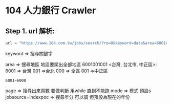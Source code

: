 # 104 人力銀行 Crawler

 ## Step 1. url 解析:
 
 ``` python
 url = "https://www.104.com.tw/jobs/search/?ro=0&keyword=data&area=6001001000%2C6002001000%2C6003001001&order=15&asc=0&page=1&mode=s&jobsource=2018indexpoc"
 ```
 
 
 keyword => 搜尋關鍵字

 area => 搜尋地區
    地區要爬出全部地區
    6001001001 <台灣, 台北市, 中正區>:
        6001 => 台灣
        001 =>台北
        000 => 全區
        001 =>中正區

    6001~6008        
 page => 搜尋出來頁數
    要做判斷 用while 直到不能跑
 mode => 模式 預設s
 jobsource=<year>indexpoc => 搜尋年分
    可以調 但預設為現在的年份

